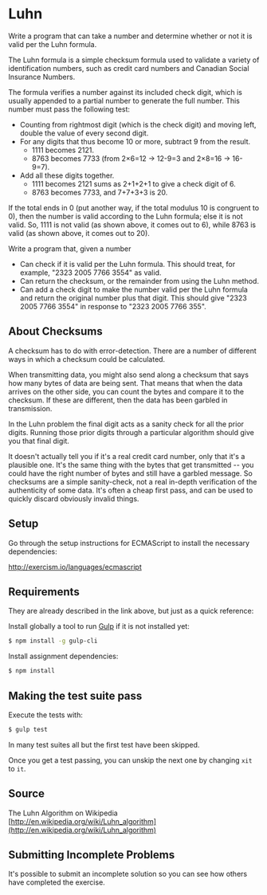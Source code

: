 # Luhn

Write a program that can take a number and determine whether or not it is valid per the Luhn formula.

The Luhn formula is a simple checksum formula used to validate a variety
of identification numbers, such as credit card numbers and Canadian
Social Insurance Numbers.

The formula verifies a number against its included check digit, which is
usually appended to a partial number to generate the full number. This
number must pass the following test:

- Counting from rightmost digit (which is the check digit) and moving
  left, double the value of every second digit.
- For any digits that thus become 10 or more, subtract 9 from the
  result.
  - 1111 becomes 2121.
  - 8763 becomes 7733 (from 2×6=12 → 12-9=3 and 2×8=16 → 16-9=7).
- Add all these digits together.
  - 1111 becomes 2121 sums as 2+1+2+1 to give a check digit of 6.
  - 8763 becomes 7733, and 7+7+3+3 is 20.

If the total ends in 0 (put another way, if the total modulus 10 is
congruent to 0), then the number is valid according to the Luhn formula;
else it is not valid. So, 1111 is not valid (as shown above, it comes
out to 6), while 8763 is valid (as shown above, it comes out to 20).

Write a program that, given a number

- Can check if it is valid per the Luhn formula. This should treat, for
  example, "2323 2005 7766 3554" as valid.
- Can return the checksum, or the remainder from using the Luhn method.
- Can add a check digit to make the number valid per the Luhn formula and
  return the original number plus that digit. This should give "2323 2005 7766
  3554" in response to "2323 2005 7766 355".

## About Checksums

A checksum has to do with error-detection. There are a number of different
ways in which a checksum could be calculated.

When transmitting data, you might also send along a checksum that says how
many bytes of data are being sent. That means that when the data arrives on
the other side, you can count the bytes and compare it to the checksum. If
these are different, then the data has been garbled in transmission.

In the Luhn problem the final digit acts as a sanity check for all the prior
digits. Running those prior digits through a particular algorithm should give
you that final digit.

It doesn't actually tell you if it's a real credit card number, only that it's
a plausible one. It's the same thing with the bytes that get transmitted --
you could have the right number of bytes and still have a garbled message. So
checksums are a simple sanity-check, not a real in-depth verification of the
authenticity of some data. It's often a cheap first pass, and can be used to
quickly discard obviously invalid things.


## Setup

Go through the setup instructions for ECMAScript to
install the necessary dependencies:

http://exercism.io/languages/ecmascript

## Requirements

They are already described in the link above, but just as a
quick reference:

Install globally a tool to run [Gulp](http://gulpjs.com) if
it is not installed yet:

```bash
$ npm install -g gulp-cli
```

Install assignment dependencies:

```bash
$ npm install
```

## Making the test suite pass

Execute the tests with:

```bash
$ gulp test
```

In many test suites all but the first test have been skipped.

Once you get a test passing, you can unskip the next one by
changing `xit` to `it`.

## Source

The Luhn Algorithm on Wikipedia [http://en.wikipedia.org/wiki/Luhn_algorithm](http://en.wikipedia.org/wiki/Luhn_algorithm)

## Submitting Incomplete Problems
It's possible to submit an incomplete solution so you can see how others have completed the exercise.


